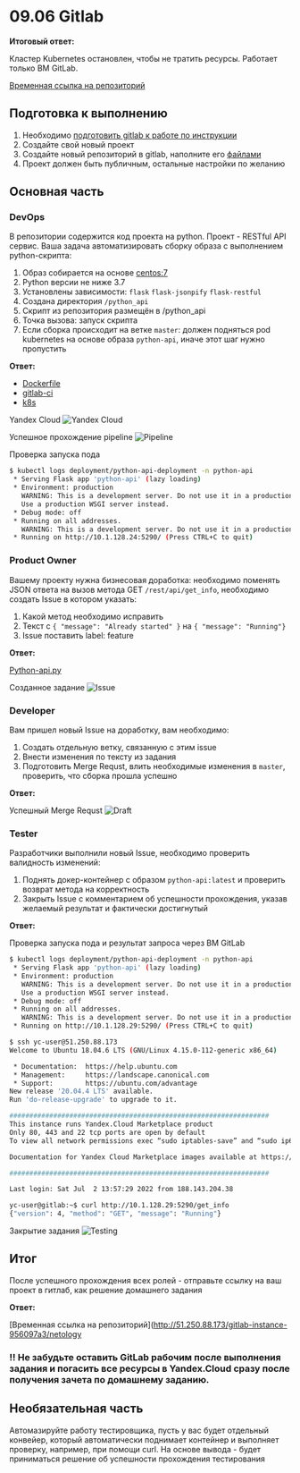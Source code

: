 # 09.06 Gitlab

__Итоговый ответ:__

Кластер Kubernetes остановлен, чтобы не тратить ресурсы. Работает только ВМ GitLab.

[Временная ссылка на репозиторий](http://51.250.88.173/gitlab-instance-956097a3/netology)

## Подготовка к выполнению

1. Необходимо [подготовить gitlab к работе по инструкции](https://cloud.yandex.ru/docs/tutorials/infrastructure-management/gitlab-containers)
2. Создайте свой новый проект
3. Создайте новый репозиторий в gitlab, наполните его [файлами](./repository)
4. Проект должен быть публичным, остальные настройки по желанию

## Основная часть

### DevOps

В репозитории содержится код проекта на python. Проект - RESTful API сервис. Ваша задача автоматизировать сборку образа с выполнением python-скрипта:
1. Образ собирается на основе [centos:7](https://hub.docker.com/_/centos?tab=tags&page=1&ordering=last_updated)
2. Python версии не ниже 3.7
3. Установлены зависимости: `flask` `flask-jsonpify` `flask-restful`
4. Создана директория `/python_api`
5. Скрипт из репозитория размещён в /python_api
6. Точка вызова: запуск скрипта
7. Если сборка происходит на ветке `master`: должен подняться pod kubernetes на основе образа `python-api`, иначе этот шаг нужно пропустить

__Ответ:__

- [Dockerfile](./src/gitlab-netology/Dockerfile)
- [gitlab-ci](./src/gitlab-netology/.gitlab-ci.yml)
- [k8s](./src/gitlab-netology/k8s.yaml)

Yandex Cloud
![Yandex Cloud](./img/09-06-yc.png)

Успешное прохождение pipeline
![Pipeline](./img/09-06-pipeline.png)

Проверка запуска пода
```BASH
$ kubectl logs deployment/python-api-deployment -n python-api
 * Serving Flask app 'python-api' (lazy loading)
 * Environment: production
   WARNING: This is a development server. Do not use it in a production deployment.
   Use a production WSGI server instead.
 * Debug mode: off
 * Running on all addresses.
   WARNING: This is a development server. Do not use it in a production deployment.
 * Running on http://10.1.128.24:5290/ (Press CTRL+C to quit)
```

### Product Owner

Вашему проекту нужна бизнесовая доработка: необходимо поменять JSON ответа на вызов метода GET `/rest/api/get_info`, необходимо создать Issue в котором указать:
1. Какой метод необходимо исправить
2. Текст с `{ "message": "Already started" }` на `{ "message": "Running"}`
3. Issue поставить label: feature

__Ответ:__

[Python-api.py](./src/gitlab-netology/python-api.py)

Созданное задание
![Issue](./img/09-06-create_issue.png)

### Developer

Вам пришел новый Issue на доработку, вам необходимо:
1. Создать отдельную ветку, связанную с этим issue
2. Внести изменения по тексту из задания
3. Подготовить Merge Requst, влить необходимые изменения в `master`, проверить, что сборка прошла успешно

__Ответ:__

Успешный Merge Requst
![Draft](./img/09-06-draft.png)

### Tester

Разработчики выполнили новый Issue, необходимо проверить валидность изменений:
1. Поднять докер-контейнер с образом `python-api:latest` и проверить возврат метода на корректность
2. Закрыть Issue с комментарием об успешности прохождения, указав желаемый результат и фактически достигнутый

__Ответ:__

Проверка запуска пода и результат запроса через ВМ GitLab

```BASH
$ kubectl logs deployment/python-api-deployment -n python-api
 * Serving Flask app 'python-api' (lazy loading)
 * Environment: production
   WARNING: This is a development server. Do not use it in a production deployment.
   Use a production WSGI server instead.
 * Debug mode: off
 * Running on all addresses.
   WARNING: This is a development server. Do not use it in a production deployment.
 * Running on http://10.1.128.29:5290/ (Press CTRL+C to quit)

$ ssh yc-user@51.250.88.173
Welcome to Ubuntu 18.04.6 LTS (GNU/Linux 4.15.0-112-generic x86_64)

 * Documentation:  https://help.ubuntu.com
 * Management:     https://landscape.canonical.com
 * Support:        https://ubuntu.com/advantage
New release '20.04.4 LTS' available.
Run 'do-release-upgrade' to upgrade to it.

#################################################################
This instance runs Yandex.Cloud Marketplace product
Only 80, 443 and 22 tcp ports are open by default
To view all network permissions exec “sudo iptables-save” and “sudo ip6tables-save”

Documentation for Yandex Cloud Marketplace images available at https://cloud.yandex.ru/docs

#################################################################

Last login: Sat Jul  2 13:57:29 2022 from 188.143.204.38

yc-user@gitlab:~$ curl http://10.1.128.29:5290/get_info
{"version": 4, "method": "GET", "message": "Running"}
```

Закрытие задания
![Testing](./img/09-06-testing.png)

## Итог

После успешного прохождения всех ролей - отправьте ссылку на ваш проект в гитлаб, как решение домашнего задания

__Ответ:__

[Временная ссылка на репозиторий](http://51.250.88.173/gitlab-instance-956097a3/netology

### :bangbang: Не забудьте оставить GitLab рабочим после выполнения задания и погасить все ресурсы в Yandex.Cloud сразу после получения зачета по домашнему заданию.

## Необязательная часть

Автомазируйте работу тестировщика, пусть у вас будет отдельный конвейер, который автоматически поднимает контейнер и выполняет проверку, например, при помощи curl. На основе вывода - будет приниматься решение об успешности прохождения тестирования
